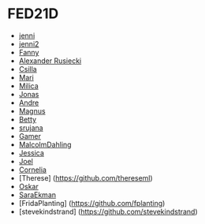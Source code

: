 # FED21D

- [jenni](https://github.com/postmodernistx)
- [jenni2](https://github.com/jenni-edu)
- [Fanny](https://github.com/FannyLundberg)
- [Alexander Rusiecki](https://github.com/alexander-rusiecki)
- [Csilla](https://github.com/cssilla)
- [Mari](https://github.com/Mari-Artho)
- [Milica](https://github.com/MilicaBl)
- [Jonas](https://github.com/Adrijun)
- [Andre](https://github.com/AndreNarvell)
- [Magnus](https://github.com/wahlstrommm)
- [Betty](https://github.com/bettykroon)
- [srujana](https://github.com/srujana-edu)
- [Gamer](https://github.com/GamerShabandari)
- [MalcolmDahling](https://github.com/MalcolmDahling)
- [Jessica](https://github.com/jsilf)
- [Joel](https://github.com/Joelhagg)
- [Cornelia](https://github.com/CorneliaLH)
- [Therese] (https://github.com/thereseml)
- [Oskar](https://github.com/ZyrhonDev)
- [SaraEkman](https://github.com/SaraEkman)
- [FridaPlanting] (https://github.com/fplanting)
- [stevekindstrand] (https://github.com/stevekindstrand)

